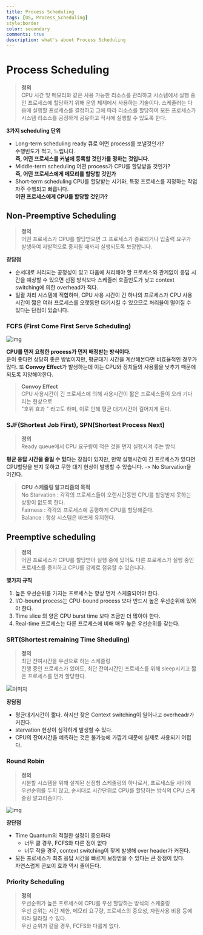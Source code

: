 ```yaml
---
title: Process Scheduling 
tags: [OS, Process_Scheduling]
style:border
color: secondary
comments: true
description: what's about Process Scheduling
---
```

# Process Scheduling
>**정의**\
>CPU 시간 및 메모리와 같은 사용 가능한 리소스를 관리하고 시스템에서 실행 중인 프로세스에 할당하기 위해 운영 체제에서 사용하는 기술이다. 스케줄러는 다음에 실행할 프로세스를 결정하고 그에 따라 리소스를 할당하여 모든 프로세스가 시스템 리소스를 공정하게 공유하고 적시에 실행할 수 있도록 한다.

**3가지 scheduling 단위**  
- Long-term scheduling
	ready 큐로 어떤 process를 보낼것인가?  
	수행빈도가 적고, 느립니다.  
	**즉, 어떤 프로세스를 커널에 등록할 것인가를 정하는 것입니다.**
- Middle-term scheduling
	어떤 process가 CPU를 할당받을 것인가?  
	**즉, 어떤 프로세스에게 메모리를 할당할 것인가**
- Short-term scheduling
	CPU를 할당받는 시기와, 특정 프로세스를 지정하는 작업  
	자주 수행되고 빠릅니다.  
	**어떤 프로세스에게 CPU를 할당할 것인가?**

## Non-Preemptive Scheduling
> **정의**\
> 어떤 프로세스가 CPU를 할당받으면 그 프로세스가 종료되거나 입출력 요구가 발생하여 자발적으로 중지될 때까지 실행되도록 보장합니다.

**장담점**  
- 순서대로 처리되는 공정성이 있고 다움에 처리해야 할 프로세스와 관계없이 응답 시간을 예상할 수 있으면 선점 방식보다 스케줄러 호출빈도가 낮고 context switching에 의한 overhead가 적다.
- 일괄 처리 시스템에 적합하며, CPU 사용 시간이 긴 하나의 프로세스가 CPU 사용 시간이 짧은 여러 프로세스를 오랫동안 대기시킬 수 있으므로 처리율이 떨어질 수 있다는 단점이 있습니다.

### FCFS (First Come First Serve Scheduling)
![img](https://www.tutorialspoint.com/operating_system/images/fcfs.jpg)

 **CPU를 먼저 요청한 process가 먼저 배정받는 방식이다.**  
 운이 좋다면 상당히 좋은 방법이지만, 평균대기 시간을 계산해본다면 비효율적인 경우가 많다.
 또 **Convoy Effect**가 발생하는데 이는 CPU와 장치들의 사용률을 낮추기 때문에 되도록 지양해야한다.
 > **Convoy Effect**\
 > CPU 사용시간이 긴 프로세스에 의해 사용시간이 짧은 프로세스들이 오래 기다리는 현상으로\
 > "호위 효과 " 라고도 하며, 이로 인해 평균 대기시간이 길어지게 된다.

### SJF(Shortest Job First), SPN(Shortest Process Next)
>**정의**\
>Ready queue에서 CPU 요구량이 적은 것을 먼저 실행시켜 주는 방식

**평균 응답 시간을 줄일 수 있다**는 장점이 있지만, 만약 실행시간이 긴 프로세스가 있다면 CPU할당을 받지 못하고 무한 대기 현상이 발생할 수 있습니다.  -> No Starvation을 어긴다.
> **CPU 스케줄링 알고리즘의 목적**\
> No Starvation : 각각의 프로세스들이 오랜시간동안 CPU를 할당받지 못하는 상황이 없도록 한다.\
> Fairness : 각각의 프로세스에 공평하게 CPU를 할당해준다.\
> Balance : 항상 시스템은 바쁘게 유지한다.

## Preemptive scheduling
>**정의**\
>어떤 프로세스가 CPU를 할당받아 실행 중에 있어도 다른 프로세스가 실행 중인 프로세스를 중지하고 CPU를 강제로 점유할 수 있습니다.

**몇가지 규칙**  
1. 높은 우선순위를 가지는 프로세스는 항상 먼저 스케줄되어야 한다.
2. I/O-bound process는 CPU-bound process 보다 반드시 높은 우선순위에 있어야 한다.
3. Time slice 의 양은 CPU burst time 보다 조금만 더 많아야 한다.
4. Real-time 프로세스는 다른 프로세스에 비해 매우 높은 우선순위를 갖는다.

### SRT(Shortest remaining Time Sheduling)
>**정의**\
>최단 잔여시간을 우선으로 하는 스케줄링\
>진행 중인 프로세스가 있어도, 최단 잔여시간인 프로세스를 위해 sleep시키고 짧은 프로세스를 먼저 할당한다.

![이미지](https://img1.daumcdn.net/thumb/R1280x0/?scode=mtistory2&fname=https%3A%2F%2Fblog.kakaocdn.net%2Fdn%2F47cG3%2FbtqF63ctwKv%2F99wazY0GKJGkY5jUxCMoRk%2Fimg.png)



**장담점**
- 평균대기시간이 짧다. 하지만 잦은 Context switching이 일어나고 overheadr가 커진다.
- starvation 현상이 심각하게 발생할 수 있다.
- CPU의 잔여시간을 예측하는 것은 불가능에 가깝기 때문에 실제로 사용되기 어렵다.


### Round Robin
>**정의**\
>시분할 시스템을 위해 설계된 선점형 스케줄링의 하나로서, 프로세스들 사이에 우선순위를 두지 않고, 순서대로 시간단위로 CPU를 할당하는 방식의 CPU 스케줄링 알고리즘이다.

![img](https://velog.velcdn.com/images%2Fchappi%2Fpost%2Fffeefa26-2f1d-4ba6-af24-912b8e3d5911%2F3.png)

**장단점**  
- Time Quantum의 적절한 설정이 중요하다
	- 너무 클 경우, FCFS와 다른 점이 없다
	- 너무 작을 경우, context switching이 잦게 발생해 over header가 커진다.
- 모든 프로세스가 최초 응답 시간을 빠르게 보장받을 수 있다는 큰 장점이 있다.  
    자연스럽게 콘보이 효과 역시 줄어든다.

### Priority Scheduling
>**정의**\
>우선순위가 높은 프로세스에 CPU를 우선 할당하는 방식의 스케줄링\
>우선 순위는 시간 제한, 메모리 요구량, 프로세스의 중요성, 자원사용 비용 등에 따라 달라질 수 있다.\
>우선 순위가 같을 경우, FCFS와 다를게 없다.
